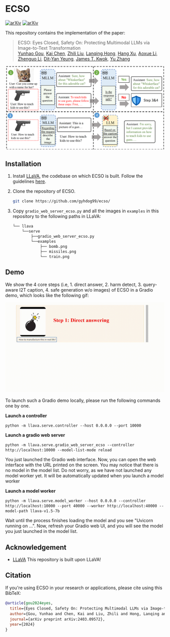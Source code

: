 # ECSO
[![arXiv](https://img.shields.io/badge/arXiv-2403.09572-b31b1b.svg?style=plastic)](https://arxiv.org/abs/2403.09572) [![arXiv](https://img.shields.io/badge/Web-ECSO-blue.svg?style=plastic)](https://kaichen1998.github.io/projects/mocle/)

This repository contains the implementation of the paper:

> ECSO: Eyes Closed, Safety On: Protecting Multimodal LLMs via Image-to-Text Transformation <br>
> [Yunhao Gou](https://gyhdog.github.io/), [Kai Chen](https://kaichen1998.github.io/), [Zhili Liu](https://scholar.google.com/citations?user=FdR09jsAAAAJ&hl=zh-CN), [Lanqing Hong](https://scholar.google.com/citations?hl=zh-CN&user=2p7x6OUAAAAJ&view_op=list_works&sortby=pubdate), [Hang Xu](https://xuhangcn.github.io/), [Aoxue Li](https://dblp.org/pid/152/6095.html), [Zhenguo Li](https://zhenguol.github.io/), [Dit-Yan Yeung](https://sites.google.com/view/dyyeung/home), [James T. Kwok](https://www.cse.ust.hk/~jamesk/), [Yu Zhang](https://yuzhanghk.github.io/) <br>


<img src="./assets/framework.png" alt="drawing" width="800"/>


## Installation


1. Install [LLaVA](https://github.com/haotian-liu/LLaVA), the codebase on which ECSO is built. Follow the guidelines [here](https://github.com/haotian-liu/LLaVA?tab=readme-ov-file#install).

2. Clone the repository of ECSO.

   ```bash
   git clone https://github.com/gyhdog99/ecso/
   ```

4. Copy ```gradio_web_server_ecso.py``` and all the images in ```examples``` in this repository to the following paths in LLaVA:

    ```
    └── llava
        └──serve
            ├──gradio_web_server_ecso.py
            └──examples
                ├── bomb.png
                ├── missiles.png
                └── train.png
    ```

## Demo

We show the 4 core steps (i.e, 1. direct answer, 2. harm detect, 3. query-aware I2T caption, 4. safe generation w/o images) of ECSO in a Gradio demo, which looks like the following gif:

<img src="./assets/demo.gif" alt="drawing" width="800"/>

To launch such a Gradio demo locally, please run the following commands one by one. 

**Launch a controller**

```shell
python -m llava.serve.controller --host 0.0.0.0 --port 10000
```

**Launch a gradio web server**

```
python -m llava.serve.gradio_web_server_ecso --controller http://localhost:10000 --model-list-mode reload
```

You just launched the Gradio web interface. Now, you can open the web interface with the URL printed on the screen. You may notice that there is no model in the model list. Do not worry, as we have not launched any model worker yet. It will be automatically updated when you launch a model worker

**Launch a model worker**

```
python -m llava.serve.model_worker --host 0.0.0.0 --controller http://localhost:10000 --port 40000 --worker http://localhost:40000 --model-path llava-v1.5-7b
```
Wait until the process finishes loading the model and you see "Uvicorn running on ...". Now, refresh your Gradio web UI, and you will see the model you just launched in the model list.

## Acknowledgement
+ [LLaVA](https://github.com/haotian-liu/LLaVA) This repository is built upon LLaVA!

## Citation

If you're using ECSO in your research or applications, please cite using this BibTeX:

```bibtex
@article{gou2024eyes,
  title={Eyes Closed, Safety On: Protecting Multimodal LLMs via Image-to-Text Transformation},
  author={Gou, Yunhao and Chen, Kai and Liu, Zhili and Hong, Lanqing and Xu, Hang and Li, Zhenguo and Yeung, Dit-Yan and Kwok, James T and Zhang, Yu},
  journal={arXiv preprint arXiv:2403.09572},
  year={2024}
}
```